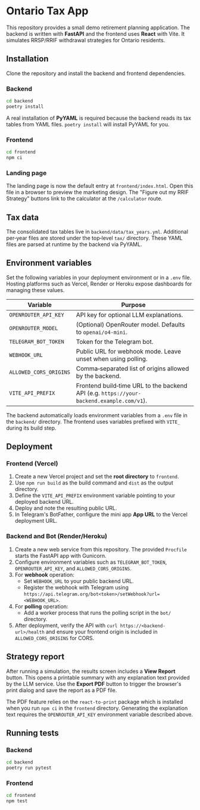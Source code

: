 # Ontario Tax App

This repository provides a small demo retirement planning application.  The
backend is written with **FastAPI** and the frontend uses **React** with Vite.
It simulates RRSP/RRIF withdrawal strategies for Ontario residents.

## Installation

Clone the repository and install the backend and frontend dependencies.

### Backend

```bash
cd backend
poetry install
```

A real installation of **PyYAML** is required because the backend reads its tax
tables from YAML files.  `poetry install` will install PyYAML for you.

### Frontend

```bash
cd frontend
npm ci
```

### Landing page

The landing page is now the default entry at `frontend/index.html`.  Open this
file in a browser to preview the marketing design.  The "Figure out my RRIF
Strategy" buttons link to the calculator at the `/calculator` route.

## Tax data

The consolidated tax tables live in `backend/data/tax_years.yml`.  Additional
per‑year files are stored under the top‑level `tax/` directory.  These YAML files
are parsed at runtime by the backend via PyYAML.

## Environment variables

Set the following variables in your deployment environment or in a `.env` file.  Hosting platforms such as Vercel, Render or Heroku expose dashboards for managing these values.

| Variable | Purpose |
| -------- | ------- |
| `OPENROUTER_API_KEY` | API key for optional LLM explanations. |
| `OPENROUTER_MODEL` | (Optional) OpenRouter model. Defaults to `openai/o4-mini`. |
| `TELEGRAM_BOT_TOKEN` | Token for the Telegram bot. |
| `WEBHOOK_URL` | Public URL for webhook mode. Leave unset when using polling. |
| `ALLOWED_CORS_ORIGINS` | Comma‑separated list of origins allowed by the backend. |
| `VITE_API_PREFIX` | Frontend build‑time URL to the backend API (e.g. `https://your-backend.example.com/v1`). |

The backend automatically loads environment variables from a `.env` file in the `backend/` directory.  The frontend uses variables prefixed with `VITE_` during its build step.

## Deployment

### Frontend (Vercel)

1. Create a new Vercel project and set the **root directory** to `frontend`.
2. Use `npm run build` as the build command and `dist` as the output directory.
3. Define the `VITE_API_PREFIX` environment variable pointing to your deployed backend URL.
4. Deploy and note the resulting public URL.
5. In Telegram's BotFather, configure the mini app **App URL** to the Vercel deployment URL.

### Backend and Bot (Render/Heroku)

1. Create a new web service from this repository.  The provided `Procfile` starts the FastAPI app with Gunicorn.
2. Configure environment variables such as `TELEGRAM_BOT_TOKEN`, `OPENROUTER_API_KEY`, and `ALLOWED_CORS_ORIGINS`.
3. For **webhook** operation:
   - Set `WEBHOOK_URL` to your public backend URL.
   - Register the webhook with Telegram using `https://api.telegram.org/bot<token>/setWebhook?url=<WEBHOOK_URL>`.
4. For **polling** operation:
   - Add a worker process that runs the polling script in the `bot/` directory.
5. After deployment, verify the API with `curl https://<backend-url>/health` and ensure your frontend origin is included in `ALLOWED_CORS_ORIGINS` for CORS.

## Strategy report

After running a simulation, the results screen includes a **View Report**
button.  This opens a printable summary with any explanation text provided by
the LLM service.  Use the **Export PDF** button to trigger the browser's print
dialog and save the report as a PDF file.

The PDF feature relies on the `react-to-print` package which is installed when
you run `npm ci` in the `frontend` directory.  Generating the explanation text
requires the `OPENROUTER_API_KEY` environment variable described above.

## Running tests

### Backend

```bash
cd backend
poetry run pytest
```

### Frontend

```bash
cd frontend
npm test
```

